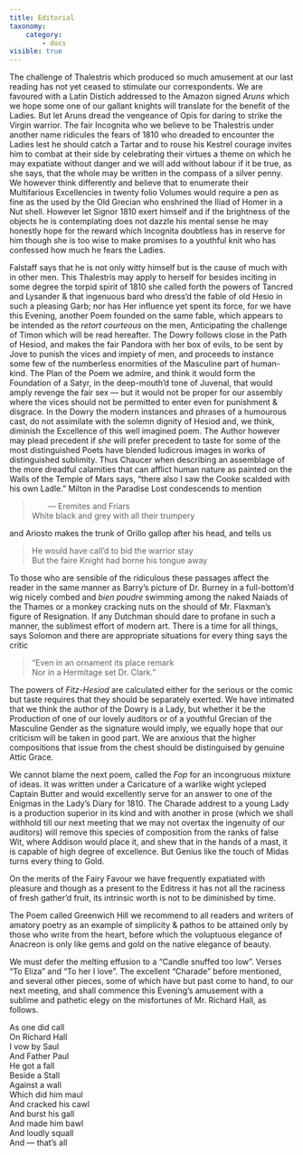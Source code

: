 ```yaml
---
title: Editorial
taxonomy:
    category:
        - docs
visible: true
---
```


The challenge of Thalestris which produced so much amusement at our last reading has not yet ceased to stimulate our correspondents. We are favoured with a Latin Distich addressed to the Amazon signed *Aruns* which we hope some one of our gallant knights will translate for the benefit of the Ladies. But let Aruns dread the vengeance of Opis for daring to strike the Virgin warrior. The fair Incognita who we believe to be Thalestris under another name ridicules the fears of 1810 who dreaded to encounter the Ladies lest he should catch a Tartar and to rouse his Kestrel courage invites him to combat at their side by celebrating their virtues a theme on which he may expatiate without danger and we will add without labour if it be true, as she says, that the whole may be written in the compass of a silver penny. We however think differently and believe that to enumerate their Multifarious Excellencies in twenty folio Volumes would require a pen as fine as the used by the Old Grecian who enshrined the Iliad of Homer in a Nut shell. However let Signor 1810 exert himself and if the brightness of the objects he is contemplating does not dazzle his mental sense he may honestly hope for the reward which Incognita doubtless has in reserve for him though she is too wise to make promises to a youthful knit who has confessed how much he fears the Ladies.

Falstaff says that he is not only witty himself but is the cause of much with in other men. This Thalestris may apply to herself for besides inciting in some degree the torpid spirit of 1810 she called forth the powers of Tancred and Lysander & that ingenuous bard who dress’d the fable of old Hesio in such a pleasing Garb; nor has Her influence yet spent its force, for we have this Evening, another Poem founded on the same fable, which appears to be intended as the *retort courteous* on the men, Anticipating the challenge of Timon which will be read hereafter. The Dowry follows close in the Path of Hesiod, and makes the fair Pandora with her box of evils, to be sent by Jove to punish the vices and impiety  of men, and proceeds to instance some few of the numberless enormities of the Masculine part of human-kind. The Plan of the Poem we admire, and think it would form the Foundation of a Satyr, in the deep-mouth’d tone of Juvenal, that would amply revenge the fair sex — but it would not be proper for our assembly where the vices should not be permitted to enter even for punishment & disgrace. In the Dowry the modern instances and phrases of a humourous cast, do not assimilate with the solemn dignity of Hesiod and, we think, diminish the Excellence of this well imagined poem. The Author however may plead precedent if *she* will prefer precedent to taste for some of the most distinguished Poets have blended ludicrous images in works of distinguished sublimity. Thus Chaucer when describing an assemblage of the more dreadful calamities that can afflict human nature as painted on the Walls of the Temple of Mars says, “there also I saw the Cooke scalded with his own Ladle.” Milton in the Paradise Lost condescends to mention

> 	&emsp;&emsp;— Eremites and Friars  
> 	White black and grey with all their trumpery
	
and Ariosto makes the trunk of Orillo gallop after his head, and tells us

> 	He would have call’d to bid the warrior stay  
> 	But the faire Knight had borne his tongue away

To those who are sensible of the ridiculous these passages affect the reader in the same manner as Barry’s picture of Dr. Burney in a full-bottom’d wig nicely combed and *bien poudre* swimming among the naked Naiads of the Thames or a monkey cracking nuts on the should of Mr. Flaxman’s figure of Resignation. If any Dutchman should dare to profane in such a manner, the sublimest effort of modern art. There is a time for all things, says Solomon and there are appropriate situations for every thing says the critic

> 	“Even in an ornament its place remark  
> 	Nor in a Hermitage set Dr. Clark.”
	
The powers of *Fitz-Hesiod* are calculated either for the serious or the comic but taste requires that they should be separately exerted. We have intimated that we think the author of the Dowry is a Lady, but whether it be the Production of one of our lovely auditors or of a youthful Grecian of the Masculine Gender as the signature would imply, we equally hope that our criticism will be taken in good part. We are anxious that the higher compositions that issue from the chest should be distinguised by genuine Attic Grace.

We cannot blame the next poem, called the *Fop* for an incongruous mixture of ideas. It was written under a Caricature of a warlike wight ycleped Captain Butter and would excellently serve for an answer to one of the Enigmas in the Lady’s Diary for 1810. The Charade addrest to a young Lady is a production superior in its kind and with another in prose (which we shall withhold till our next meeting that we may not overtax the ingenuity of our auditors) will remove this species of composition from the ranks of false Wit, where Addison would place it, and shew that in the hands of a mast, it is capable of high degree of excellence. But Genius like the touch of Midas turns every thing to Gold.

On the merits of the Fairy Favour we have frequently expatiated with pleasure and though as a present to the Editress it has not all the raciness of fresh gather’d fruit, its intrinsic worth is not to be diminished by time.

The Poem called Greenwich Hill we recommend to all readers and writers of amatory poetry as an example of simplicity & pathos to be attained only by those who write from the heart, before which the voluptuous elegance of Anacreon is only like gems and gold on the native elegance of beauty.

We must defer the melting effusion to a “Candle snuffed too low”. Verses “To Eliza” and “To her I love”. The excellent “Charade” before mentioned, and several other pieces, some of which have but past come to hand, to our next meeting, and shall commence this Evening’s amusement with a sublime and pathetic elegy on the misfortunes of Mr. Richard Hall, as follows.

As one did call  
On Richard Hall  
I vow by Saul  
And Father Paul  
He got a fall  
Beside a Stall  
Against a wall  
Which did him maul  
And cracked his cawl  
And burst his gall  
And made him bawl  
And loudly squall  
And — that’s all
